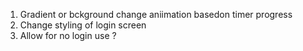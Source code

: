 1. Gradient or bckground change aniimation basedon timer progress
2. Change styling of login screen
3. Allow for no login use ?
